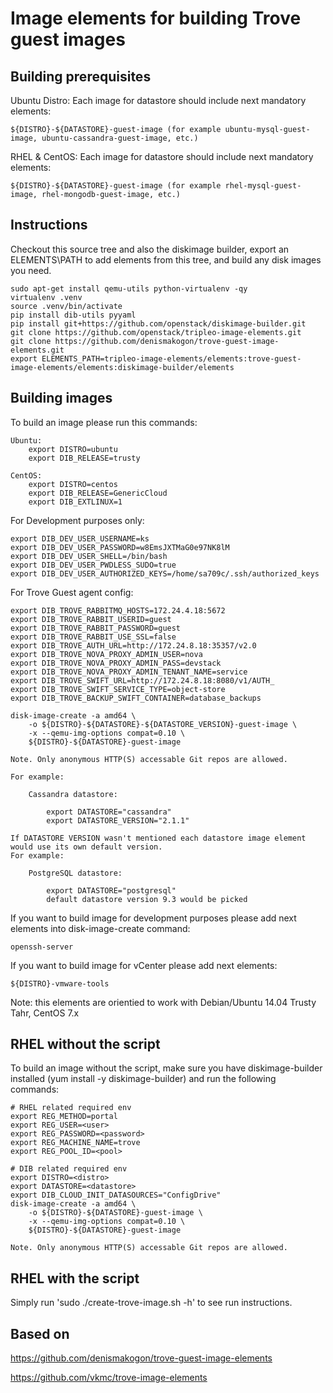 Image elements for building Trove guest images
==============================================

Building prerequisites
----------------------

Ubuntu Distro: Each image for datastore should include next mandatory elements:

    ${DISTRO}-${DATASTORE}-guest-image (for example ubuntu-mysql-guest-image, ubuntu-cassandra-guest-image, etc.)

RHEL & CentOS: Each image for datastore should include next mandatory elements:

    ${DISTRO}-${DATASTORE}-guest-image (for example rhel-mysql-guest-image, rhel-mongodb-guest-image, etc.)

Instructions
------------

Checkout this source tree and also the diskimage builder, export an
ELEMENTS\PATH to add elements from this tree, and build any disk images you
need.

    sudo apt-get install qemu-utils python-virtualenv -qy
    virtualenv .venv
    source .venv/bin/activate
    pip install dib-utils pyyaml
    pip install git+https://github.com/openstack/diskimage-builder.git
    git clone https://github.com/openstack/tripleo-image-elements.git
    git clone https://github.com/denismakogon/trove-guest-image-elements.git
    export ELEMENTS_PATH=tripleo-image-elements/elements:trove-guest-image-elements/elements:diskimage-builder/elements

Building images
---------------

To build an image please run this commands:

    Ubuntu:
        export DISTRO=ubuntu
        export DIB_RELEASE=trusty

    CentOS:
        export DISTRO=centos
        export DIB_RELEASE=GenericCloud
        export DIB_EXTLINUX=1

For Development purposes only:

	export DIB_DEV_USER_USERNAME=ks
	export DIB_DEV_USER_PASSWORD=w8EmsJXTMaG0e97NK8lM
	export DIB_DEV_USER_SHELL=/bin/bash
	export DIB_DEV_USER_PWDLESS_SUDO=true
	export DIB_DEV_USER_AUTHORIZED_KEYS=/home/sa709c/.ssh/authorized_keys    
	
For Trove Guest agent config:

	export DIB_TROVE_RABBITMQ_HOSTS=172.24.4.18:5672
	export DIB_TROVE_RABBIT_USERID=guest
	export DIB_TROVE_RABBIT_PASSWORD=guest
	export DIB_TROVE_RABBIT_USE_SSL=false
	export DIB_TROVE_AUTH_URL=http://172.24.8.18:35357/v2.0
	export DIB_TROVE_NOVA_PROXY_ADMIN_USER=nova
	export DIB_TROVE_NOVA_PROXY_ADMIN_PASS=devstack
	export DIB_TROVE_NOVA_PROXY_ADMIN_TENANT_NAME=service
	export DIB_TROVE_SWIFT_URL=http://172.24.8.18:8080/v1/AUTH_
	export DIB_TROVE_SWIFT_SERVICE_TYPE=object-store
	export DIB_TROVE_BACKUP_SWIFT_CONTAINER=database_backups
  
	disk-image-create -a amd64 \
        -o ${DISTRO}-${DATASTORE}-${DATASTORE_VERSION}-guest-image \
        -x --qemu-img-options compat=0.10 \
        ${DISTRO}-${DATASTORE}-guest-image

    Note. Only anonymous HTTP(S) accessable Git repos are allowed.

    For example:

        Cassandra datastore:

            export DATASTORE="cassandra"
            export DATASTORE_VERSION="2.1.1"

    If DATASTORE VERSION wasn't mentioned each datastore image element would use its own default version.
    For example:

        PostgreSQL datastore:

            export DATASTORE="postgresql"
            default datastore version 9.3 would be picked


If you want to build image for development purposes please add next elements into disk-image-create command:

    openssh-server

If you want to build image for vCenter please add next elements:

    ${DISTRO}-vmware-tools

Note: this elements are orientied to work with Debian/Ubuntu 14.04 Trusty Tahr, CentOS 7.x


RHEL without the script
-----------------------

To build an image without the script, make sure you have diskimage-builder installed (yum install -y diskimage-builder)
and run the following commands:

    # RHEL related required env
    export REG_METHOD=portal
    export REG_USER=<user>
    export REG_PASSWORD=<password>
    export REG_MACHINE_NAME=trove
    export REG_POOL_ID=<pool>

    # DIB related required env
    export DISTRO=<distro>
    export DATASTORE=<datastore>
    export DIB_CLOUD_INIT_DATASOURCES="ConfigDrive"
    disk-image-create -a amd64 \
        -o ${DISTRO}-${DATASTORE}-guest-image \
        -x --qemu-img-options compat=0.10 \
        ${DISTRO}-${DATASTORE}-guest-image

    Note. Only anonymous HTTP(S) accessable Git repos are allowed.

RHEL with the script
---------------

Simply run 'sudo ./create-trove-image.sh -h' to see run instructions.



Based on
--------

https://github.com/denismakogon/trove-guest-image-elements

https://github.com/vkmc/trove-image-elements